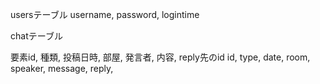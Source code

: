 usersテーブル
username, password, logintime


chatテーブル

要素id, 種類, 投稿日時, 部屋, 発言者, 内容, reply先のid
id, type, date, room, speaker, message, reply, 
